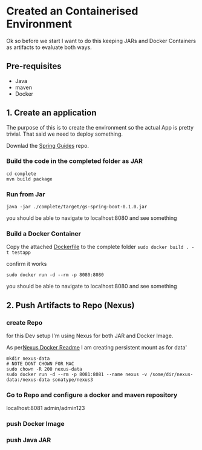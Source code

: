 # Created an Containerised Environment 
Ok so before we start I want to do this keeping JARs and Docker Containers as artifacts to evaluate both ways.
## Pre-requisites
* Java
* maven
* Docker

## 1. Create an application
The purpose of this is to create the environment so the actual App is pretty trivial. That said we need to deploy something.

Downlad the [Spring Guides](https://github.com/spring-guides/gs-spring-boot) repo. 

### Build the code in the completed folder as JAR

```
cd complete
mvn build package
```

### Run from Jar

`java -jar ./complete/target/gs-spring-boot-0.1.0.jar`

you should be able to navigate to localhost:8080 and see something

### Build a Docker Container
Copy the attached [Dockerfile](Dockerfile) to the complete folder
`sudo docker build . -t testapp`

confirm it works

`sudo docker run -d --rm -p 8080:8080`

you should be able to navigate to localhost:8080 and see something
## 2. Push Artifacts to Repo (Nexus)
### create Repo
for this Dev setup I'm using Nexus for both JAR and Docker Image.

As per[Nexus Docker Readme](https://hub.docker.com/r/sonatype/nexus/#persistent-data) I am creating persistent mount as for data'
```
mkdir nexus-data
# NOTE DONT CHOWN FOR MAC
sudo chown -R 200 nexus-data
sudo docker run -d --rm -p 8081:8081 --name nexus -v /some/dir/nexus-data:/nexus-data sonatype/nexus3
```
### Go to Repo and configure a docker and maven repository
localhost:8081
admin/admin123

### push Docker Image
### push Java JAR


